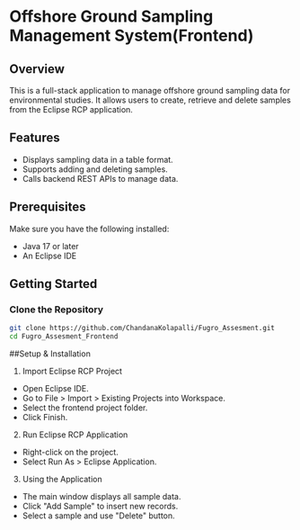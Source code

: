 # Offshore Ground Sampling Management System(Frontend)

## Overview
This is a full-stack application to manage offshore ground sampling data for environmental studies. It allows users to create, retrieve and delete samples from the Eclipse RCP application.

## Features
- Displays sampling data in a table format.
- Supports adding and deleting samples.
- Calls backend REST APIs to manage data.

## Prerequisites
Make sure you have the following installed:
- Java 17 or later
- An Eclipse IDE 

## Getting Started

### Clone the Repository
```sh
git clone https://github.com/ChandanaKolapalli/Fugro_Assesment.git
cd Fugro_Assesment_Frontend
```

##Setup & Installation

1. Import Eclipse RCP Project

- Open Eclipse IDE.
- Go to File > Import > Existing Projects into Workspace.
- Select the frontend project folder.
- Click Finish.

2. Run Eclipse RCP Application

- Right-click on the project.
- Select Run As > Eclipse Application.

3. Using the Application

- The main window displays all sample data.
- Click "Add Sample" to insert new records.
- Select a sample and use "Delete" button.
